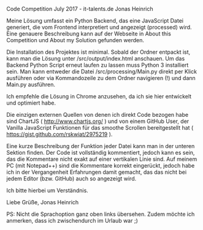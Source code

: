 Code Competition July 2017 - it-talents.de
	Jonas Heinrich

Meine Lösung umfasst ein Python Backend, das eine JavaScript Datei generiert,
die vom Frontend interpretiert und angezeigt (processed) wird.
Eine genauere Beschreibung kann auf der Webseite in About this Competition
und About my Solution gefunden werden.

Die Installation des Projektes ist minimal. Sobald der Ordner entpackt ist, kann
man die Lösung unter /src/output/index.html anschauen. Um das Backend Python Script
erneut laufen zu lassen muss Python 3 installiert sein.
Man kann entweder die Datei /src/processing/Main.py direkt per Klick ausführen oder via 
Kommandozeile zu dem Ordner navigieren (!) und dann Main.py ausführen.

Ich empfehle die Lösung in Chrome anzusehen, da ich sie hier entwickelt und optimiert habe.

Die einzigen externen Quellen von denen ich direkt Code bezogen habe sind
ChartJS ( http://www.chartjs.org/ ) und von einem GitHub User, der Vanilla
JavaScript Funktionen für das smoothe Scrollen bereitgestellt hat 
( https://gist.github.com/rskwiat/2975219 ).

Eine kurze Beschreibung der Funktion jeder Datei kann man in der unteren Sektion finden.
Der Code ist vollständig kommentiert, jedoch kann es sein, das die Kommentare nicht exakt
auf einer vertikalen Linie sind. Auf meinem PC (mit Notepad++) sind die Kommentare korrekt
eingerückt, jedoch habe ich in der Vergangenheit Erfahrungen damit gemacht, das
das nicht bei jedem Editor (bzw. GitHub) auch so angezeigt wird.

Ich bitte hierbei um Verständnis.

Liebe Grüße,
Jonas Heinrich

PS: Nicht die Sprachoption ganz oben links übersehen. Zudem möchte ich anmerken, dass
ich zwischendurch im Urlaub war ;)
